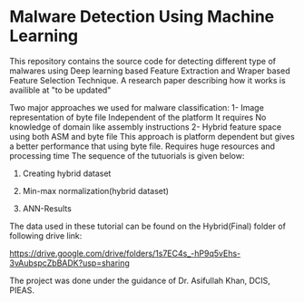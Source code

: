 # Malware Detection Using Machine Learning
This repository contains the source code for detecting different type of malwares using Deep learning based Feature Extraction and Wraper based Feature Selection Technique. A research paper describing how it works is availible at "to be updated"

Two major approaches we used for malware classification:
1- Image representation of byte file
Independent of the platform
It requires No knowledge of domain like assembly instructions
2- Hybrid feature space using both ASM and byte file
This approach is platform dependent but gives a better performance that using byte file. Requires huge resources and processing time
The sequence of the tutuorials is given below:

1. Creating hybrid dataset

2. Min-max normalization(hybrid dataset)

3. ANN-Results

The data used in these tutorial can be found on the Hybrid(Final) folder of following drive link:

https://drive.google.com/drive/folders/1s7EC4s_-hP9q5vEhs-3vAubspcZbBADK?usp=sharing

The project was done under the guidance of Dr. Asifullah Khan, DCIS, PIEAS.
